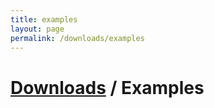 ```yaml
---
title: examples
layout: page
permalink: /downloads/examples
---
```


# <a href="/downloads">Downloads</a> / Examples
